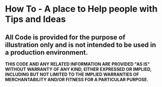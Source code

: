 # How To - A place to Help people with Tips and Ideas

## All Code is provided for the purpose of illustration only and is not intended to be used in a production environment.

**THIS CODE AND ANY RELATED INFORMATION ARE PROVIDED "AS IS" WITHOUT WARRANTY OF ANY KIND, EITHER EXPRESSED OR IMPLIED, INCLUDING BUT NOT LIMITED TO THE IMPLIED WARRANTIES OF MERCHANTABILITY AND/OR FITNESS FOR A PARTICULAR PURPOSE.**  
